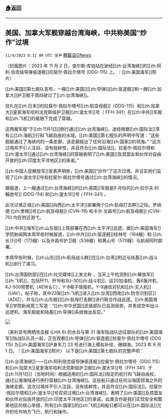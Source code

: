 ###  [:house:返回](README.md)
---


## 美国、加拿大军舰穿越台湾海峡，中共称美国“炒作”过境
`11/4/2023 8:11 AM UTC 宝尹` [轉載自GNews](https://gnews.org/articles/1919742)

（封面图片：2023 年 11 月 2 日，查尔斯·库珀站在驶经[[zh:台湾海峡]]的[[zh:阿利·伯克级导弹驱逐舰]]拉斐尔·佩拉尔塔号 (DDG-115) 上。｜[[zh:美国海军]]照片）


[[zh:美国]]第七舰队宣布，一艘[[zh:美国]][[zh:导弹]][[zh:驱逐舰]]和一艘[[zh:加拿大]]护卫舰于周四驶过了[[zh:台湾海峡]]。

驻扎在[[zh:日本]]的拉斐尔·佩拉尔塔号[[zh:航空母舰]]（DDG-115）和[[zh:加拿大]]皇家海军哈利法克斯级护卫舰[[zh:渥太华]]号（ FFH-341）在[[zh:中共]]军舰和[[zh:飞机]]的尾随下完成了穿越。

这两艘军舰“于[[zh:11月1日]]例行通过[[zh:台湾海峡]]，途经根据[[zh:国际法]]享有公[[zh:海航]]行和飞越自由的水域。[[zh:美国]]第七舰队的声明中写道：“这些舰艇通过了海峡内的一条走廊，该走廊超出了任何沿海[[zh:国家]]的领海。” “这次过境并不引人注目，没有挑衅性，并且符合[[zh:国际法]]。拉斐尔·佩拉尔塔和[[zh:渥太华]]通过[[zh:台湾海峡]]的穿越表明了[[zh:美国]]及其盟友和伙伴对自由开放的[[zh:印度太平洋地区]]的承诺。”

[[zh:中国人民解放军]]发表声明称，[[zh:美国]]“炒作”了这次过境，并证实他们监视了[[zh:渥太华]]号和拉斐尔·佩拉尔塔号通过[[zh:台湾海峡]]的情况。

据报道，上一艘通过[[zh:台湾海峡]]的[[zh:美国]]军舰是9 月份的[[zh:拉尔夫·约翰逊号]] (DDG-114) 和[[zh:渥太华]]号 (  FFH-341)  。

此次过境正值[[zh:美国]]向西[[zh:太平洋]]部署两个[[zh:航母打击群]]之际。罗纳德·[[zh:里根]]号[[zh:航空母舰]] (CVN-76) 和卡尔·文森号[[zh:航空母舰]] (CVN-70) 均在附近游弋。

[[zh:中共]]海军[[zh:山东舰]]上周部署在西[[zh:太平洋]]巡逻。据[[zh:美国海军]]学院新闻网本周早些时候报道，[[zh:中共]][[zh:驱逐舰]]桂林号（164艘）和 [[zh:长沙]]号（173艘）以及许昌号护卫舰（536艘）和黄山号（570艘）与航母同时部署。

本周早些时候，[[zh:山东]][[zh:航母战斗群]]在[[zh:台湾]]附近与陆基[[zh:战斗机]]进行了演习。

[[zh:台湾国防部]]在[[zh:社交媒体]]上发文称 ，当天上午检测到[[zh:解放军]][[zh:飞机]]，包括歼11、歼16和SU-30[[zh:战斗机]]、运20加油机、轰6轰炸机、KJ-500预警机（AEW＆C），Y-8电子情报机，Y-9通信对抗和[[zh:无人机]]（UAV）。帖子称，其中23架[[zh:飞机]]进入[[zh:台湾]]西南[[zh:防空识别区]]（ADIZ），并与[[zh:山东舰]][[zh:航母打击群]]进行联合作战巡逻。[[zh:美国海军]]学院新闻周三写道：“[[zh:中华民国]]武装部队已监测局势，并责成空中战斗巡逻机、海军舰艇和陆基[[zh:导弹]]系统做出反应。”

![](https://i.imgur.com/wo8NlCQ.jpg)

（美利坚号两栖攻击舰 (LHA 6) 的水兵与第 31 海军陆战队远征部队的[[zh:美国海军]]陆战队队员一起，正在观察[[zh:导弹]][[zh:驱逐舰]]拉斐尔·佩拉尔塔号 (DDG 115) 为[[zh:美国海军]]护身军刀 23 号进行海上模拟补给，珊瑚海，2023 年 8 月 1 日。｜[[zh:美国海军]]照片）
以下是[[zh:美国]]第七舰队的完整声明：

[[zh:台湾海峡]]——[[zh:阿利伯克级导弹驱逐舰]]拉斐尔·佩拉尔塔号（DDG 115）和[[zh:加拿大]]皇家海军哈利法克斯级护卫舰[[zh:渥太华]]号（FFH 341）于[[zh:11月1日]]（当地时间）根据适用的[[zh:国际法]]规定的航行和飞越自由权，通过公海海域进行例行穿越[[zh:台湾海峡]]。这些船只通过任何沿海国领海之外的海峡走廊。这次过境并不引人注目，没有挑衅性，并且符合[[zh:国际法]]。拉斐尔·佩拉尔塔和[[zh:渥太华]]号双双过境[[zh:台湾海峡]]，表明了[[zh:美国]]及其盟友和伙伴对自由开放的[[zh:印度太平洋地区]]的承诺。此类合作是我们实现安全和繁荣地区的核心举措，所有[[zh:国家]]的[[zh:飞机]]和船只都可以在[[zh:国际法]]允许的任何地方飞行、航行和操作。
